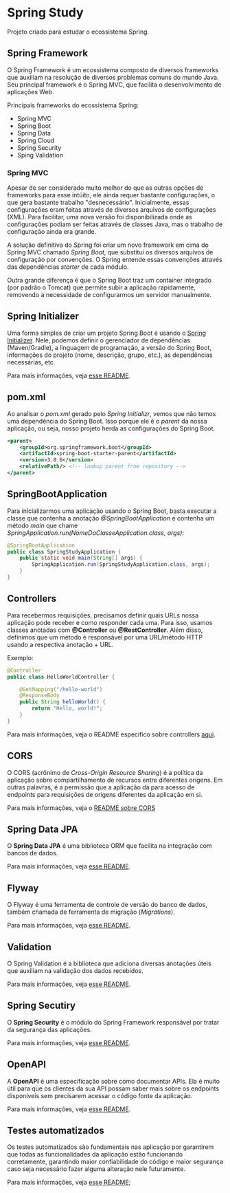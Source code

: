 # Spring Study

Projeto criado para estudar o ecossistema Spring.

## Spring Framework

O Spring Framework é um ecossistema composto de diversos frameworks que auxiliam na resolução de diversos problemas
comuns do mundo Java. Seu principal framework é o Spring MVC, que facilita o desenvolvimento de aplicações Web.

Principais frameworks do ecossistema Spring:

* Spring MVC
* Spring Boot
* Spring Data
* Spring Cloud
* Spring Security
* Sping Validation

### Spring MVC

Apesar de ser considerado muito melhor do que as outras opções de frameworks para esse intúito, ele ainda requer
bastante configurações, o que gera bastante trabalho "desnecessário". Inicialmente, essas configurações eram feitas
através de diversos arquivos de configurações (XML). Para facilitar, uma nova versão foi disponibilizada onde
as configurações podiam ser feitas através de classes Java, mas o trabalho de configuração ainda era grande.

A solução definitiva do Spring foi criar um novo framework em cima do Spring MVC chamado *Spring Boot*, que substitui
os diversos arquivos de configuração por convenções. O Spring entende essas convenções através das dependências
*starter* de cada módulo.

Outra grande diferença é que o Spring Boot traz um container integrado (por padrão o Tomcat) que permite subir a
aplicação rapidamente, removendo a necessidade de configurarmos um servidor manualmente.

## Spring Initializer

Uma forma simples de criar um projeto Spring Boot é usando o [Spring Initializer](https://start.spring.io/). Nele,
podemos definir o gerenciador de dependências (Maven/Gradle), a linguagem de programação, a versão do Spring Boot,
informações do projeto (nome, descrição, grupo, etc.), as dependências necessárias, etc.

Para mais informações, veja [esse README](READMEs/spring_initializr.md).

## pom.xml

Ao analisar o *pom.xml* gerado pelo *Spring Initializr*, vemos que não temos uma dependência do Spring Boot. Isso porque
ele é o *parent* da nossa aplicação, ou seja, nosso projeto herda as configurações do Spring Boot.

```XML
<parent>
    <groupId>org.springframework.boot</groupId>
    <artifactId>spring-boot-starter-parent</artifactId>
    <version>3.0.6</version>
    <relativePath/> <!-- lookup parent from repository -->
</parent>
```

## SpringBootApplication

Para inicializarmos uma aplicação usando o Spring Boot, basta executar a classe que contenha a anotação
_@SpringBootApplication_ e contenha um método _main_ que chame
_SpringApplication.run(NomeDaClasseApplication.class, args)_:

```Java
@SpringBootApplication
public class SpringStudyApplication {    
    public static void main(String[] args) {
        SpringApplication.run(SpringStudyApplication.class, args);
    }    
}
```

## Controllers

Para recebermos requisições, precisamos definir quais URLs nossa aplicação pode receber e como responder cada uma. Para
isso, usamos classes anotadas com **@Controller** ou **@RestController**. Além disso, definimos que um método é
responsável por uma URL/método HTTP usando a respectiva anotação + URL.

Exemplo:

```Java
@Controller
public class HelloWorldController {

    @GetMapping("/hello-world")
    @ResponseBody
    public String helloWorld() {
        return "Hello, world!";
    }
}
```

Para mais informações, veja o README específico sobre controllers [aqui](READMEs/controller.md).

## CORS

O CORS (acrônimo de _Cross-Origin Resource Sharing_) é a política da aplicação sobre compartilhamento de recursos entre
diferentes origens. Em outras palavras, é a permissão que a aplicação dá para acesso de endpoints para requisições de
origens diferentes da aplicação em si.

Para mais informações, veja o [README sobre CORS](READMEs/CORS.md)

## Spring Data JPA

O **Spring Data JPA** é uma biblioteca ORM que facilita na integração com bancos de dados.

Para mais informações, veja [esse README](READMEs/spring_data_jpa.md).

## Flyway

O Flyway é uma ferramenta de controle de versão do banco de dados, também chamada de ferramenta de migração
(_Migrations_).

Para mais informações, veja [esse README](READMEs/flyway.md).

## Validation

O Spring Validation é a biblioteca que adiciona diversas anotações úteis que auxiliam na validação dos dados recebidos.

Para mais informações, veja [esse README](READMEs/validation.md).

## Spring Secutiry

O **Spring Security** é o módulo do Spring Framework responsável por tratar da segurança das aplicações.

Para mais informações, veja [esse README](READMEs/security.md).

## OpenAPI

A **OpenAPI** é uma especificação sobre como documentar APIs. Ela é muito útil para que os clientes da sua API possam
saber mais sobre os endpoints disponíveis sem precisarem acessar o código fonte da aplicação.

Para mais informações, veja [esse README](READMEs/documentation.md).

## Testes automatizados

Os testes automatizados são fundamentais nas aplicação por garantirem que todas as funcionalidades da aplicação estão
funcionando corretamente, garantindo maior confiabilidade do código e maior segurança caso seja necessário fazer alguma
alteração nele futuramente.

Para mais informações, veja [esse README](READMEs/tests.md);